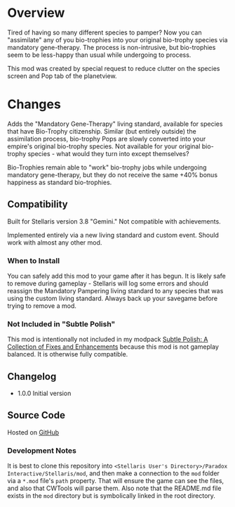 # Overview

Tired of having so many different species to pamper? Now you can "assimilate" any of you bio-trophies into your original bio-trophy species via mandatory gene-therapy. The process is non-intrusive, but bio-trophies seem to be less-happy than usual while undergoing to process.

This mod was created by special request to reduce clutter on the species screen and Pop tab of the planetview.

# Changes

Adds the "Mandatory Gene-Therapy" living standard, available for species that have Bio-Trophy citizenship. Similar (but entirely outside) the assimilation process, bio-trophy Pops are slowly converted into your empire's original bio-trophy species. Not available for your original bio-trophy species - what would they turn into except themselves?

Bio-Trophies remain able to "work" bio-trophy jobs while undergoing mandatory gene-therapy, but they do not receive the same +40% bonus happiness as standard bio-trophies.

## Compatibility

Built for Stellaris version 3.8 "Gemini." Not compatible with achievements.

Implemented entirely via a new living standard and custom event. Should work with almost any other mod.

### When to Install

You can safely add this mod to your game after it has begun. It is likely safe to remove during gameplay - Stellaris will log some errors and should reassign the Mandatory Pampering living standard to any species that was using the custom living standard. Always back up your savegame before trying to remove a mod.

### Not Included in "Subtle Polish"

This mod is intentionally not included in my modpack [Subtle Polish: A Collection of Fixes and Enhancements](https://steamcommunity.com/sharedfiles/filedetails/?id=2522974089) because this mod is not gameplay balanced. It is otherwise fully compatible.

## Changelog

* 1.0.0 Initial version

## Source Code

Hosted on [GitHub](https://github.com/corsairmarks/organic_trophy_merge)

### Development Notes

It is best to clone this repository into `<Stellaris User's Directory>/Paradox Interactive/Stellaris/mod`, and then make a connection to the `mod` folder via a `*.mod` file's `path` property.  That will ensure the game can see the files, and also that CWTools will parse them.  Also note that the README.md file exists in the `mod` directory but is symbolically linked in the root directory.